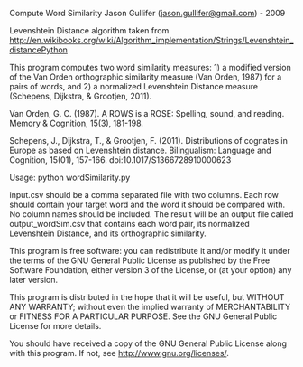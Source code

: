 Compute Word Similarity
Jason Gullifer (jason.gullifer@gmail.com) - 2009

Levenshtein Distance algorithm taken from
http://en.wikibooks.org/wiki/Algorithm_implementation/Strings/Levenshtein_distancePython

This program computes two word similarity measures: 1) a
modified version of the Van Orden orthographic similarity measure
(Van Orden, 1987) for a pairs of words, and 2) a normalized
Levenshtein Distance measure (Schepens, Dijkstra, & Grootjen, 2011).

Van Orden, G. C. (1987). A ROWS is a ROSE: Spelling, sound, and
reading. Memory & Cognition, 15(3), 181-198. 

Schepens, J., Dijkstra, T., & Grootjen, F. (2011). Distributions of
cognates in Europe as based on Levenshtein distance. Bilingualism:
Language and Cognition, 15(01),
157-166. doi:10.1017/S1366728910000623

Usage: python wordSimilarity.py

input.csv should be a comma separated file with two columns. Each
row should contain your target word and the word it should be
compared with. No column names should be included. The result will
be an output file called output_wordSim.csv that contains each word
pair, its normalized Levenshtein Distance, and its orthographic
similarity.

This program is free software: you can redistribute it and/or modify
it under the terms of the GNU General Public License as published by
the Free Software Foundation, either version 3 of the License, or
(at your option) any later version.

This program is distributed in the hope that it will be useful,
but WITHOUT ANY WARRANTY; without even the implied warranty of
MERCHANTABILITY or FITNESS FOR A PARTICULAR PURPOSE.  See the
GNU General Public License for more details.

You should have received a copy of the GNU General Public License
along with this program.  If not, see <http://www.gnu.org/licenses/>.



